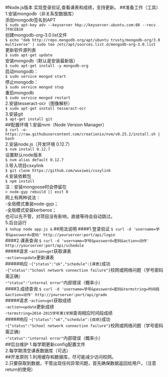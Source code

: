 #Node.js版本 实现登录验证,查看课表和成绩，支持更新。
##准备工作（工具）
1.安装mongodb（非关系型数据库）  
添加mongodb签名到APT  
`$ sudo apt-key adv --keyserver hkp://keyserver.ubuntu.com:80 --recv 7F0CEB10`  
创建mongodb-org-3.0.list文件  
`$ echo "deb http://repo.mongodb.org/apt/ubuntu trusty/mongodb-org/3.0 multiverse" | sudo tee /etc/apt/sources.list.d/mongodb-org-3.0.list`  
更新软件源列表  
`$ sudo apt-get update`  
安装mongodb（默认是安装最新版）  
`$ sudo apt-get install -y mongodb-org`  
启动mongodb：  
`$ sudo service mongod start`  
停止mongodb：  
`$ sudo service mongod stop`  
重启mongodb  
`$ sudo service mongod restart`  
2.安装tesseract-ocr（图像解析）  
`$ sudo apt-get install tesseract-ocr`  
3.安装git  
`$ apt-get install git`  
##配置环境
1.安装nvm（Node Version Manager）  
`$ curl -o- https://raw.githubusercontent.com/creationix/nvm/v0.25.2/install.sh | bash`  
2.安装node.js（开发环境 0.12.7）  
`$ nvm install 0.12.7`  
设置默认node版本  
`$ nvm alias default 0.12.7`  
3.导入项目csxylink  
`$ git clone https://github.com/wuxiwei/csxylink`  
4.安装依赖包  
`$ npm install`  
注：安装mongoose时会停留在  
`> node-gyp rebuild || exit 0`  
网上有两种说法：  
-全局模式重装node-gyp；  
-全局模式安装kerberos；  
也可以先不管，对项目没有影响，直接等待会自动跳过。  
5.后台运行  
`$ nohup node app.js &`
##用法说明
####1.登录验证
`$ curl -d 'username=学号&password=密码' http://yourserver:port/api/login`  
####2.课表查询
`$ curl -d 'username=学号&password=密码&action=动作' http://yourserver:port/api/schedule`  
#####请求
-`action=get`获取课表  
-`action=update`更新课表  
#####响应
-`{"status":"ok","schedule":{课表}`成功  
-`{"status":"School network connection failure"}`校网或网络问题（学号密码需正确）  
-`"status":"internal error"`内部错误（概率小）  
####3.成绩查询
`$ curl -d 'username=学号&password=密码&termstring=时间段&action=动作' http://yourserver:port/api/grade`  
#####请求
-`action=get`获取成绩  
-`action=update`更新成绩  
-`termstring=2014-2015学年第1学期`查询相应时间段成绩  
#####响应
-`{"status":"ok","schedule":{成绩}`成功  
-`{"status":"School network connection failure"}`校网或网络问题（学号密码需正确）  
-`"status":"internal error"`内部错误（概率小）  
##后台维护
1.每学期更新config配置文件  
2.每学期清空课表数据库（可选）  
##开发原则
1.利用缓存和数据库，尽可能减少访问校网。  
2.只要获取到数据，不管出现任何异常问题，首先确保数据返回给用户。（注意return的使用）
